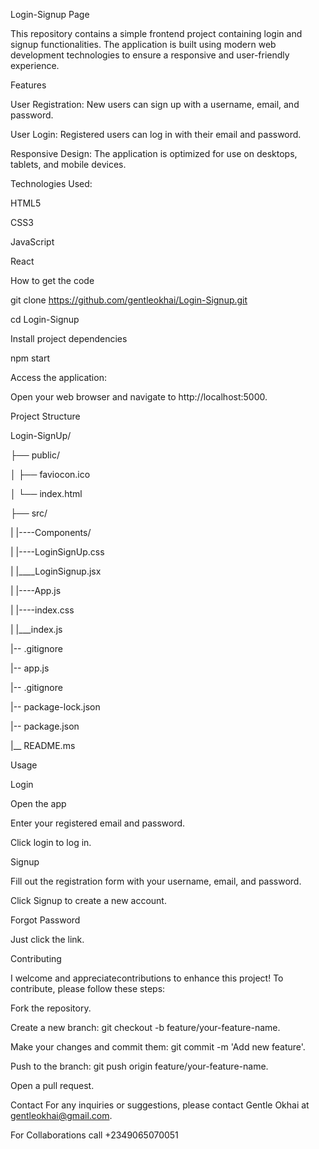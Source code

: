 Login-Signup Page


This repository contains a simple frontend project containing login and signup functionalities. The application is built using modern web development technologies to ensure a responsive and user-friendly experience.

Features

User Registration: New users can sign up with a username, email, and password.

User Login: Registered users can log in with their email and password.

Responsive Design: The application is optimized for use on desktops, tablets, and mobile devices.

Technologies Used:

HTML5

CSS3

JavaScript

React

How to get the code

git clone https://github.com/gentleokhai/Login-Signup.git

cd Login-Signup

Install project dependencies

npm start

Access the application:

Open your web browser and navigate to http://localhost:5000.

Project Structure

Login-SignUp/

├── public/

│   ├── faviocon.ico

│   └── index.html

├── src/

|    |----Components/

|         |----LoginSignUp.css

|         |____LoginSignup.jsx

|    |----App.js

|    |----index.css

|    |___index.js

|-- .gitignore

|-- app.js

|-- .gitignore

|-- package-lock.json

|-- package.json

|__ README.ms

Usage

Login

Open the app

Enter your registered email and password.

Click login to log in.

Signup

Fill out the registration form with your username, email, and password.

Click Signup to create a new account.

Forgot Password

Just click the link.

Contributing

I welcome and appreciatecontributions to enhance this project! To contribute, please follow these steps:


Fork the repository.

Create a new branch: git checkout -b feature/your-feature-name.

Make your changes and commit them: git commit -m 'Add new feature'.

Push to the branch: git push origin feature/your-feature-name.

Open a pull request.

Contact
For any inquiries or suggestions, please contact Gentle Okhai at gentleokhai@gmail.com.


For Collaborations call +2349065070051